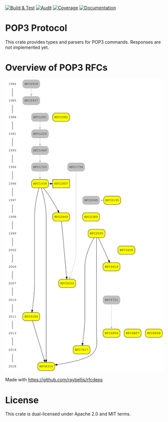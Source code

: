 [![Build & Test](https://github.com/duesee/pop3-codec/actions/workflows/build_and_test.yml/badge.svg)](https://github.com/duesee/pop3-codec/actions/workflows/build_and_test.yml)
[![Audit](https://github.com/duesee/pop3-codec/actions/workflows/audit.yml/badge.svg)](https://github.com/duesee/pop3-codec/actions/workflows/audit.yml)
[![Coverage](https://coveralls.io/repos/github/duesee/pop3-codec/badge.svg?branch=main)](https://coveralls.io/github/duesee/pop3-codec?branch=main)
[![Documentation](https://docs.rs/pop3-codec/badge.svg)](https://docs.rs/pop3-codec)

# POP3 Protocol

This crate provides types and parsers for POP3 commands. Responses are not implemented yet.

# Overview of POP3 RFCs

![Overview of POP3 RFCs](./assets/overview.svg)

Made with https://github.com/raybellis/rfcdeps

# License

This crate is dual-licensed under Apache 2.0 and MIT terms.
